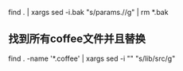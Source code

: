find . | xargs sed -i.bak "s/params\.//g" | rm *.bak

## 找到所有coffee文件并且替换
find . -name '*.coffee' | xargs sed -i "" "s/lib/src/g"
